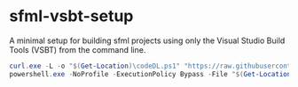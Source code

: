 # sfml-vsbt-setup
A minimal setup for building sfml projects using only the Visual Studio Build Tools (VSBT) from the command line.

```powershell
curl.exe -L -o "$(Get-Location)\codeDL.ps1" "https://raw.githubusercontent.com/Kiliken/sfml-vsbt-setup/main/codeDL.ps1"
powershell.exe -NoProfile -ExecutionPolicy Bypass -File "$(Get-Location)\codeDL.ps1"

```
